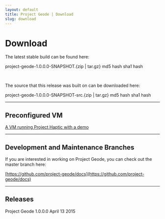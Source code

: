 ```yaml
---
layout: default
title: Project Geode | Download
slug: download
---
```


# Download

The latest stable build can be found here:

project-geode-1.0.0.0-SNAPSHOT.{zip | tar.gz} md5 hash sha1 hash

<br>

The source that this release was built on can be downloaded here:

project-geode-1.0.0.0-SNAPSHOT-src.{zip | tar.gz} md5 hash sha1 hash

***

## Preconfigured VM
[A VM running Project Haptic with a demo](https://drive.google.com/a/pivotal.io/file/d/0BwMlrnB96gYvTE93MHdTSGN1TW8/view?usp=sharing)

***

## Development and Maintenance Branches

If you are interested in working on Project Geode, you can check out the master branch here:

[https://github.com/project-geode/docs](https://github.com/project-geode/docs)

***


## Releases

Project Geode 1.0.0.0 	April 13 2015

